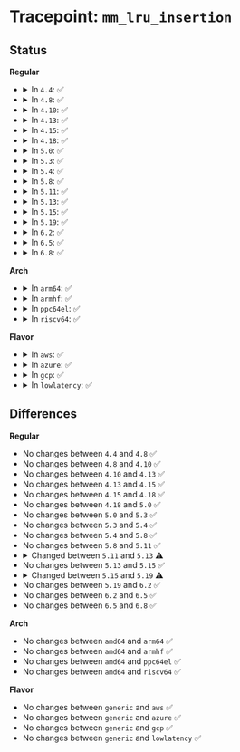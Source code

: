 # Tracepoint: <code>mm_lru_insertion</code>

## Status
<b>Regular</b>
<ul>
<li>
<details>
<summary>In <code>4.4</code>: ✅</summary>

Event:

```c
struct trace_event_raw_mm_lru_insertion {
    struct trace_entry ent;
    struct page *page;
    long unsigned int pfn;
    int lru;
    long unsigned int flags;
    char __data[0];
};
```
Function:

```c
void trace_event_raw_event_mm_lru_insertion(void *__data, struct page *page, int lru);
```
</details>
</li>
<li>
<details>
<summary>In <code>4.8</code>: ✅</summary>

Event:

```c
struct trace_event_raw_mm_lru_insertion {
    struct trace_entry ent;
    struct page *page;
    long unsigned int pfn;
    int lru;
    long unsigned int flags;
    char __data[0];
};
```
Function:

```c
void trace_event_raw_event_mm_lru_insertion(void *__data, struct page *page, int lru);
```
</details>
</li>
<li>
<details>
<summary>In <code>4.10</code>: ✅</summary>

Event:

```c
struct trace_event_raw_mm_lru_insertion {
    struct trace_entry ent;
    struct page *page;
    long unsigned int pfn;
    int lru;
    long unsigned int flags;
    char __data[0];
};
```
Function:

```c
void trace_event_raw_event_mm_lru_insertion(void *__data, struct page *page, int lru);
```
</details>
</li>
<li>
<details>
<summary>In <code>4.13</code>: ✅</summary>

Event:

```c
struct trace_event_raw_mm_lru_insertion {
    struct trace_entry ent;
    struct page *page;
    long unsigned int pfn;
    int lru;
    long unsigned int flags;
    char __data[0];
};
```
Function:

```c
void trace_event_raw_event_mm_lru_insertion(void *__data, struct page *page, int lru);
```
</details>
</li>
<li>
<details>
<summary>In <code>4.15</code>: ✅</summary>

Event:

```c
struct trace_event_raw_mm_lru_insertion {
    struct trace_entry ent;
    struct page *page;
    long unsigned int pfn;
    int lru;
    long unsigned int flags;
    char __data[0];
};
```
Function:

```c
void trace_event_raw_event_mm_lru_insertion(void *__data, struct page *page, int lru);
```
</details>
</li>
<li>
<details>
<summary>In <code>4.18</code>: ✅</summary>

Event:

```c
struct trace_event_raw_mm_lru_insertion {
    struct trace_entry ent;
    struct page *page;
    long unsigned int pfn;
    int lru;
    long unsigned int flags;
    char __data[0];
};
```
Function:

```c
void trace_event_raw_event_mm_lru_insertion(void *__data, struct page *page, int lru);
```
</details>
</li>
<li>
<details>
<summary>In <code>5.0</code>: ✅</summary>

Event:

```c
struct trace_event_raw_mm_lru_insertion {
    struct trace_entry ent;
    struct page *page;
    long unsigned int pfn;
    int lru;
    long unsigned int flags;
    char __data[0];
};
```
Function:

```c
void trace_event_raw_event_mm_lru_insertion(void *__data, struct page *page, int lru);
```
</details>
</li>
<li>
<details>
<summary>In <code>5.3</code>: ✅</summary>

Event:

```c
struct trace_event_raw_mm_lru_insertion {
    struct trace_entry ent;
    struct page *page;
    long unsigned int pfn;
    int lru;
    long unsigned int flags;
    char __data[0];
};
```
Function:

```c
void trace_event_raw_event_mm_lru_insertion(void *__data, struct page *page, int lru);
```
</details>
</li>
<li>
<details>
<summary>In <code>5.4</code>: ✅</summary>

Event:

```c
struct trace_event_raw_mm_lru_insertion {
    struct trace_entry ent;
    struct page *page;
    long unsigned int pfn;
    int lru;
    long unsigned int flags;
    char __data[0];
};
```
Function:

```c
void trace_event_raw_event_mm_lru_insertion(void *__data, struct page *page, int lru);
```
</details>
</li>
<li>
<details>
<summary>In <code>5.8</code>: ✅</summary>

Event:

```c
struct trace_event_raw_mm_lru_insertion {
    struct trace_entry ent;
    struct page *page;
    long unsigned int pfn;
    int lru;
    long unsigned int flags;
    char __data[0];
};
```
Function:

```c
void trace_event_raw_event_mm_lru_insertion(void *__data, struct page *page, int lru);
```
</details>
</li>
<li>
<details>
<summary>In <code>5.11</code>: ✅</summary>

Event:

```c
struct trace_event_raw_mm_lru_insertion {
    struct trace_entry ent;
    struct page *page;
    long unsigned int pfn;
    int lru;
    long unsigned int flags;
    char __data[0];
};
```
Function:

```c
void trace_event_raw_event_mm_lru_insertion(void *__data, struct page *page, int lru);
```
</details>
</li>
<li>
<details>
<summary>In <code>5.13</code>: ✅</summary>

Event:

```c
struct trace_event_raw_mm_lru_insertion {
    struct trace_entry ent;
    struct page *page;
    long unsigned int pfn;
    enum lru_list lru;
    long unsigned int flags;
    char __data[0];
};
```
Function:

```c
void trace_event_raw_event_mm_lru_insertion(void *__data, struct page *page);
```
</details>
</li>
<li>
<details>
<summary>In <code>5.15</code>: ✅</summary>

Event:

```c
struct trace_event_raw_mm_lru_insertion {
    struct trace_entry ent;
    struct page *page;
    long unsigned int pfn;
    enum lru_list lru;
    long unsigned int flags;
    char __data[0];
};
```
Function:

```c
void trace_event_raw_event_mm_lru_insertion(void *__data, struct page *page);
```
</details>
</li>
<li>
<details>
<summary>In <code>5.19</code>: ✅</summary>

Event:

```c
struct trace_event_raw_mm_lru_insertion {
    struct trace_entry ent;
    struct folio *folio;
    long unsigned int pfn;
    enum lru_list lru;
    long unsigned int flags;
    char __data[0];
};
```
Function:

```c
void trace_event_raw_event_mm_lru_insertion(void *__data, struct folio *folio);
```
</details>
</li>
<li>
<details>
<summary>In <code>6.2</code>: ✅</summary>

Event:

```c
struct trace_event_raw_mm_lru_insertion {
    struct trace_entry ent;
    struct folio *folio;
    long unsigned int pfn;
    enum lru_list lru;
    long unsigned int flags;
    char __data[0];
};
```
Function:

```c
void trace_event_raw_event_mm_lru_insertion(void *__data, struct folio *folio);
```
</details>
</li>
<li>
<details>
<summary>In <code>6.5</code>: ✅</summary>

Event:

```c
struct trace_event_raw_mm_lru_insertion {
    struct trace_entry ent;
    struct folio *folio;
    long unsigned int pfn;
    enum lru_list lru;
    long unsigned int flags;
    char __data[0];
};
```
Function:

```c
void trace_event_raw_event_mm_lru_insertion(void *__data, struct folio *folio);
```
</details>
</li>
<li>
<details>
<summary>In <code>6.8</code>: ✅</summary>

Event:

```c
struct trace_event_raw_mm_lru_insertion {
    struct trace_entry ent;
    struct folio *folio;
    long unsigned int pfn;
    enum lru_list lru;
    long unsigned int flags;
    char __data[0];
};
```
Function:

```c
void trace_event_raw_event_mm_lru_insertion(void *__data, struct folio *folio);
```
</details>
</li>
</ul>
<b>Arch</b>
<ul>
<li>
<details>
<summary>In <code>arm64</code>: ✅</summary>

Event:

```c
struct trace_event_raw_mm_lru_insertion {
    struct trace_entry ent;
    struct page *page;
    long unsigned int pfn;
    int lru;
    long unsigned int flags;
    char __data[0];
};
```
Function:

```c
void trace_event_raw_event_mm_lru_insertion(void *__data, struct page *page, int lru);
```
</details>
</li>
<li>
<details>
<summary>In <code>armhf</code>: ✅</summary>

Event:

```c
struct trace_event_raw_mm_lru_insertion {
    struct trace_entry ent;
    struct page *page;
    long unsigned int pfn;
    int lru;
    long unsigned int flags;
    char __data[0];
};
```
Function:

```c
void trace_event_raw_event_mm_lru_insertion(void *__data, struct page *page, int lru);
```
</details>
</li>
<li>
<details>
<summary>In <code>ppc64el</code>: ✅</summary>

Event:

```c
struct trace_event_raw_mm_lru_insertion {
    struct trace_entry ent;
    struct page *page;
    long unsigned int pfn;
    int lru;
    long unsigned int flags;
    char __data[0];
};
```
Function:

```c
void trace_event_raw_event_mm_lru_insertion(void *__data, struct page *page, int lru);
```
</details>
</li>
<li>
<details>
<summary>In <code>riscv64</code>: ✅</summary>

Event:

```c
struct trace_event_raw_mm_lru_insertion {
    struct trace_entry ent;
    struct page *page;
    long unsigned int pfn;
    int lru;
    long unsigned int flags;
    char __data[0];
};
```
Function:

```c
void trace_event_raw_event_mm_lru_insertion(void *__data, struct page *page, int lru);
```
</details>
</li>
</ul>
<b>Flavor</b>
<ul>
<li>
<details>
<summary>In <code>aws</code>: ✅</summary>

Event:

```c
struct trace_event_raw_mm_lru_insertion {
    struct trace_entry ent;
    struct page *page;
    long unsigned int pfn;
    int lru;
    long unsigned int flags;
    char __data[0];
};
```
Function:

```c
void trace_event_raw_event_mm_lru_insertion(void *__data, struct page *page, int lru);
```
</details>
</li>
<li>
<details>
<summary>In <code>azure</code>: ✅</summary>

Event:

```c
struct trace_event_raw_mm_lru_insertion {
    struct trace_entry ent;
    struct page *page;
    long unsigned int pfn;
    int lru;
    long unsigned int flags;
    char __data[0];
};
```
Function:

```c
void trace_event_raw_event_mm_lru_insertion(void *__data, struct page *page, int lru);
```
</details>
</li>
<li>
<details>
<summary>In <code>gcp</code>: ✅</summary>

Event:

```c
struct trace_event_raw_mm_lru_insertion {
    struct trace_entry ent;
    struct page *page;
    long unsigned int pfn;
    int lru;
    long unsigned int flags;
    char __data[0];
};
```
Function:

```c
void trace_event_raw_event_mm_lru_insertion(void *__data, struct page *page, int lru);
```
</details>
</li>
<li>
<details>
<summary>In <code>lowlatency</code>: ✅</summary>

Event:

```c
struct trace_event_raw_mm_lru_insertion {
    struct trace_entry ent;
    struct page *page;
    long unsigned int pfn;
    int lru;
    long unsigned int flags;
    char __data[0];
};
```
Function:

```c
void trace_event_raw_event_mm_lru_insertion(void *__data, struct page *page, int lru);
```
</details>
</li>
</ul>

## Differences
<b>Regular</b>
<ul>
<li>
No changes between <code>4.4</code> and <code>4.8</code> ✅
</li>
<li>
No changes between <code>4.8</code> and <code>4.10</code> ✅
</li>
<li>
No changes between <code>4.10</code> and <code>4.13</code> ✅
</li>
<li>
No changes between <code>4.13</code> and <code>4.15</code> ✅
</li>
<li>
No changes between <code>4.15</code> and <code>4.18</code> ✅
</li>
<li>
No changes between <code>4.18</code> and <code>5.0</code> ✅
</li>
<li>
No changes between <code>5.0</code> and <code>5.3</code> ✅
</li>
<li>
No changes between <code>5.3</code> and <code>5.4</code> ✅
</li>
<li>
No changes between <code>5.4</code> and <code>5.8</code> ✅
</li>
<li>
No changes between <code>5.8</code> and <code>5.11</code> ✅
</li>
<li>
<details>
<summary>Changed between <code>5.11</code> and <code>5.13</code> ⚠️</summary>
<ul>
<li>
<b>Event changed. </b>
</li>
<li>
<b>Field type changed. </b>
<code>int lru</code> ➡️ <code>enum lru_list lru</code>
</li>
<li>
<b>Func changed. </b>
</li>
<li>
<b>Param removed. </b>
<code>int lru</code>
</li>
</ul>
</details>
</li>
<li>
No changes between <code>5.13</code> and <code>5.15</code> ✅
</li>
<li>
<details>
<summary>Changed between <code>5.15</code> and <code>5.19</code> ⚠️</summary>
<ul>
<li>
<b>Event changed. </b>
</li>
<li>
<b>Field added. </b>
<code>struct folio *folio</code>
</li>
<li>
<b>Field removed. </b>
<code>struct page *page</code>
</li>
<li>
<b>Func changed. </b>
</li>
<li>
<b>Param added. </b>
<code>struct folio *folio</code>
</li>
<li>
<b>Param removed. </b>
<code>struct page *page</code>
</li>
</ul>
</details>
</li>
<li>
No changes between <code>5.19</code> and <code>6.2</code> ✅
</li>
<li>
No changes between <code>6.2</code> and <code>6.5</code> ✅
</li>
<li>
No changes between <code>6.5</code> and <code>6.8</code> ✅
</li>
</ul>
<b>Arch</b>
<ul>
<li>
No changes between <code>amd64</code> and <code>arm64</code> ✅
</li>
<li>
No changes between <code>amd64</code> and <code>armhf</code> ✅
</li>
<li>
No changes between <code>amd64</code> and <code>ppc64el</code> ✅
</li>
<li>
No changes between <code>amd64</code> and <code>riscv64</code> ✅
</li>
</ul>
<b>Flavor</b>
<ul>
<li>
No changes between <code>generic</code> and <code>aws</code> ✅
</li>
<li>
No changes between <code>generic</code> and <code>azure</code> ✅
</li>
<li>
No changes between <code>generic</code> and <code>gcp</code> ✅
</li>
<li>
No changes between <code>generic</code> and <code>lowlatency</code> ✅
</li>
</ul>
